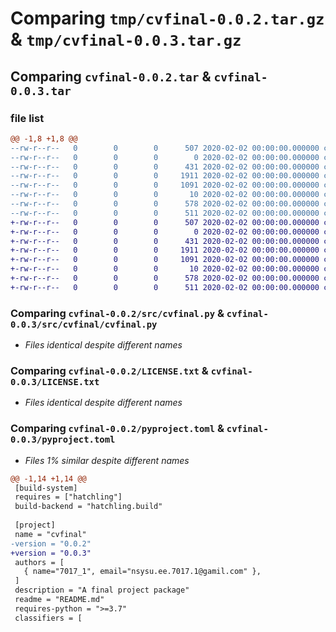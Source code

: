 # Comparing `tmp/cvfinal-0.0.2.tar.gz` & `tmp/cvfinal-0.0.3.tar.gz`

## Comparing `cvfinal-0.0.2.tar` & `cvfinal-0.0.3.tar`

### file list

```diff
@@ -1,8 +1,8 @@
--rw-r--r--   0        0        0      507 2020-02-02 00:00:00.000000 cvfinal-0.0.2/PKG-INFO
--rw-r--r--   0        0        0        0 2020-02-02 00:00:00.000000 cvfinal-0.0.2/src/__init__.py
--rw-r--r--   0        0        0      431 2020-02-02 00:00:00.000000 cvfinal-0.0.2/src/aaa.py
--rw-r--r--   0        0        0     1911 2020-02-02 00:00:00.000000 cvfinal-0.0.2/src/cvfinal.py
--rw-r--r--   0        0        0     1091 2020-02-02 00:00:00.000000 cvfinal-0.0.2/LICENSE.txt
--rw-r--r--   0        0        0       10 2020-02-02 00:00:00.000000 cvfinal-0.0.2/README.md
--rw-r--r--   0        0        0      578 2020-02-02 00:00:00.000000 cvfinal-0.0.2/pyproject.toml
--rw-r--r--   0        0        0      511 2020-02-02 00:00:00.000000 cvfinal-0.0.2/PKG-INFO
+-rw-r--r--   0        0        0      507 2020-02-02 00:00:00.000000 cvfinal-0.0.3/PKG-INFO
+-rw-r--r--   0        0        0        0 2020-02-02 00:00:00.000000 cvfinal-0.0.3/src/cvfinal/__init__.py
+-rw-r--r--   0        0        0      431 2020-02-02 00:00:00.000000 cvfinal-0.0.3/src/cvfinal/aaa.py
+-rw-r--r--   0        0        0     1911 2020-02-02 00:00:00.000000 cvfinal-0.0.3/src/cvfinal/cvfinal.py
+-rw-r--r--   0        0        0     1091 2020-02-02 00:00:00.000000 cvfinal-0.0.3/LICENSE.txt
+-rw-r--r--   0        0        0       10 2020-02-02 00:00:00.000000 cvfinal-0.0.3/README.md
+-rw-r--r--   0        0        0      578 2020-02-02 00:00:00.000000 cvfinal-0.0.3/pyproject.toml
+-rw-r--r--   0        0        0      511 2020-02-02 00:00:00.000000 cvfinal-0.0.3/PKG-INFO
```

### Comparing `cvfinal-0.0.2/src/cvfinal.py` & `cvfinal-0.0.3/src/cvfinal/cvfinal.py`

 * *Files identical despite different names*

### Comparing `cvfinal-0.0.2/LICENSE.txt` & `cvfinal-0.0.3/LICENSE.txt`

 * *Files identical despite different names*

### Comparing `cvfinal-0.0.2/pyproject.toml` & `cvfinal-0.0.3/pyproject.toml`

 * *Files 1% similar despite different names*

```diff
@@ -1,14 +1,14 @@
 [build-system]
 requires = ["hatchling"]
 build-backend = "hatchling.build"
 
 [project]
 name = "cvfinal"
-version = "0.0.2"
+version = "0.0.3"
 authors = [
   { name="7017_1", email="nsysu.ee.7017.1@gamil.com" },
 ]
 description = "A final project package"
 readme = "README.md"
 requires-python = ">=3.7"
 classifiers = [
```

